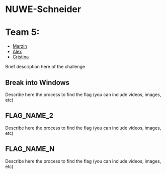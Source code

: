 # NUWE-Schneider

# Team 5:
- [Marzin](https://www.linkedin.com/in/martin-shell/)
- [Alex](https://www.linkedin.com/in/a96lex/)
- [Cristina](https://www.linkedin.com/in/cristina-outeda-rua/)

Brief description here of the challenge

## Break into Windows

Describe here the process to find the flag (you can include videos, images, etc)

## FLAG_NAME_2

Describe here the process to find the flag (you can include videos, images, etc)

## FLAG_NAME_N

Describe here the process to find the flag (you can include videos, images, etc)
